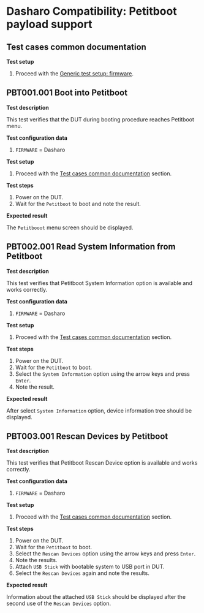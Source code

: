 # Dasharo Compatibility: Petitboot payload support

## Test cases common documentation

**Test setup**

1. Proceed with the
    [Generic test setup: firmware](../generic-test-setup.md#firmware).

## PBT001.001 Boot into Petitboot

**Test description**

This test verifies that the DUT during booting procedure reaches Petitboot
menu.

**Test configuration data**

1. `FIRMWARE` = Dasharo

**Test setup**

1. Proceed with the
    [Test cases common documentation](#test-cases-common-documentation) section.

**Test steps**

1. Power on the DUT.
1. Wait for the `Petitboot` to boot and note the result.

**Expected result**

The `Petitbooot` menu screen should be displayed.

## PBT002.001 Read System Information from Petitboot

**Test description**

This test verifies that Petitboot System Information option is available and
works correctly.

**Test configuration data**

1. `FIRMWARE` = Dasharo

**Test setup**

1. Proceed with the
    [Test cases common documentation](#test-cases-common-documentation) section.

**Test steps**

1. Power on the DUT.
1. Wait for the `Petitboot` to boot.
1. Select the `System Information` option using the arrow keys and press
    `Enter`.
1. Note the result.

**Expected result**

After select `System Information` option, device information tree should be
displayed.

## PBT003.001 Rescan Devices by Petitboot

**Test description**

This test verifies that Petitboot Rescan Device option is available and
works correctly.

**Test configuration data**

1. `FIRMWARE` = Dasharo

**Test setup**

1. Proceed with the
    [Test cases common documentation](#test-cases-common-documentation) section.

**Test steps**

1. Power on the DUT.
1. Wait for the `Petitboot` to boot.
1. Select the `Rescan Devices` option using the arrow keys and press `Enter`.
1. Note the results.
1. Attach `USB Stick` with bootable system to USB port in DUT.
1. Select the `Rescan Devices` again and note the results.

**Expected result**

Information about the attached `USB Stick` should be displayed after the
second use of the `Rescan Devices` option.
